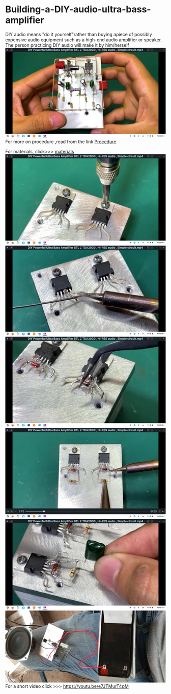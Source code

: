 # Building-a-DIY-audio-ultra-bass-amplifier
DIY audio means "do it yourself"rather than buying apiece of possibly expensive audio equipment such as a high-end audio amplifier or speaker.
The person practicing DIY audio will make it by him/herself
![](Images/crosscheck.png)
For more on procedure ,read from the link 
[Procedure](procedure.md)

For materials, click>>> [materials](Material-details.csv)
![](Images/tyingTDA2030.png)
![](Images/Applysolder.png)
![](Images/solderdiode1N4148.png)
![](Images/Solderresistor47k.png)
![](Images/solder2a104.png)
![](Images/TRIAL.jpg)
For a short video click >>> 
https://youtu.be/e7JTMurT4pM
